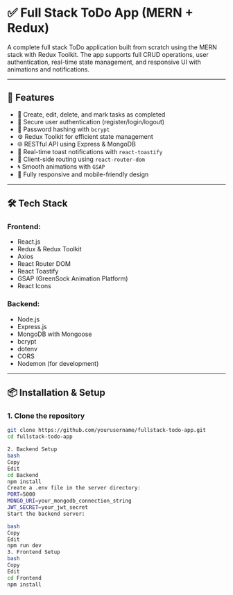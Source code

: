 # ✅ Full Stack ToDo App (MERN + Redux)

A complete full stack ToDo application built from scratch using the MERN stack with Redux Toolkit. The app supports full CRUD operations, user authentication, real-time state management, and responsive UI with animations and notifications.

---

## 🚀 Features

- 📝 Create, edit, delete, and mark tasks as completed
- 🔐 Secure user authentication (register/login/logout)
- 🔑 Password hashing with `bcrypt`
- ⚙️ Redux Toolkit for efficient state management
- 🌐 RESTful API using Express & MongoDB
- 🔔 Real-time toast notifications with `react-toastify`
- 🧭 Client-side routing using `react-router-dom`
- 🌀 Smooth animations with `GSAP`
- 📱 Fully responsive and mobile-friendly design

---

## 🛠️ Tech Stack

### Frontend:
- React.js
- Redux & Redux Toolkit
- Axios
- React Router DOM
- React Toastify
- GSAP (GreenSock Animation Platform)
- React Icons

### Backend:
- Node.js
- Express.js
- MongoDB with Mongoose
- bcrypt
- dotenv
- CORS
- Nodemon (for development)

---

## 📦 Installation & Setup

### 1. Clone the repository
```bash
git clone https://github.com/yourusername/fullstack-todo-app.git
cd fullstack-todo-app

2. Backend Setup
bash
Copy
Edit
cd Backend
npm install
Create a .env file in the server directory:
PORT=5000
MONGO_URI=your_mongodb_connection_string
JWT_SECRET=your_jwt_secret
Start the backend server:

bash
Copy
Edit
npm run dev
3. Frontend Setup
bash
Copy
Edit
cd Frontend
npm install

